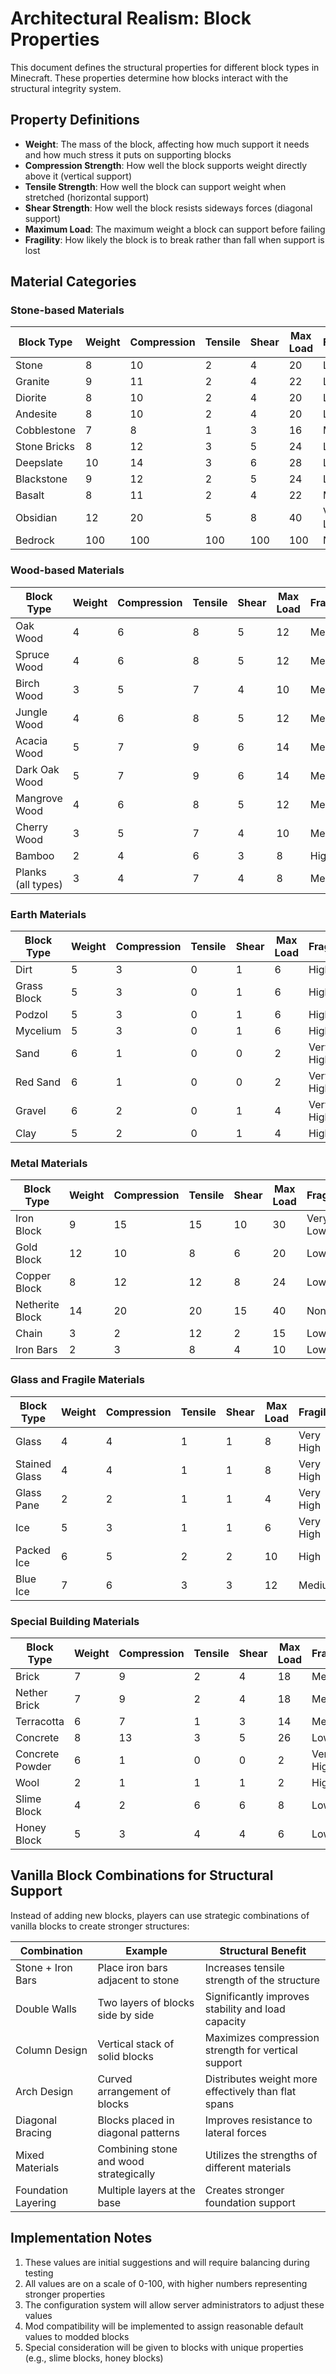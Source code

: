 # Architectural Realism: Block Properties

This document defines the structural properties for different block types in Minecraft. These properties determine how blocks interact with the structural integrity system.

## Property Definitions

- **Weight**: The mass of the block, affecting how much support it needs and how much stress it puts on supporting blocks
- **Compression Strength**: How well the block supports weight directly above it (vertical support)
- **Tensile Strength**: How well the block can support weight when stretched (horizontal support)
- **Shear Strength**: How well the block resists sideways forces (diagonal support)
- **Maximum Load**: The maximum weight a block can support before failing
- **Fragility**: How likely the block is to break rather than fall when support is lost

## Material Categories

### Stone-based Materials

| Block Type | Weight | Compression | Tensile | Shear | Max Load | Fragility |
|------------|--------|-------------|---------|-------|----------|-----------|
| Stone | 8 | 10 | 2 | 4 | 20 | Low |
| Granite | 9 | 11 | 2 | 4 | 22 | Low |
| Diorite | 8 | 10 | 2 | 4 | 20 | Low |
| Andesite | 8 | 10 | 2 | 4 | 20 | Low |
| Cobblestone | 7 | 8 | 1 | 3 | 16 | Medium |
| Stone Bricks | 8 | 12 | 3 | 5 | 24 | Low |
| Deepslate | 10 | 14 | 3 | 6 | 28 | Low |
| Blackstone | 9 | 12 | 2 | 5 | 24 | Low |
| Basalt | 8 | 11 | 2 | 4 | 22 | Medium |
| Obsidian | 12 | 20 | 5 | 8 | 40 | Very Low |
| Bedrock | 100 | 100 | 100 | 100 | 100 | None |

### Wood-based Materials

| Block Type | Weight | Compression | Tensile | Shear | Max Load | Fragility |
|------------|--------|-------------|---------|-------|----------|-----------|
| Oak Wood | 4 | 6 | 8 | 5 | 12 | Medium |
| Spruce Wood | 4 | 6 | 8 | 5 | 12 | Medium |
| Birch Wood | 3 | 5 | 7 | 4 | 10 | Medium |
| Jungle Wood | 4 | 6 | 8 | 5 | 12 | Medium |
| Acacia Wood | 5 | 7 | 9 | 6 | 14 | Medium |
| Dark Oak Wood | 5 | 7 | 9 | 6 | 14 | Medium |
| Mangrove Wood | 4 | 6 | 8 | 5 | 12 | Medium |
| Cherry Wood | 3 | 5 | 7 | 4 | 10 | Medium |
| Bamboo | 2 | 4 | 6 | 3 | 8 | High |
| Planks (all types) | 3 | 4 | 7 | 4 | 8 | Medium |

### Earth Materials

| Block Type | Weight | Compression | Tensile | Shear | Max Load | Fragility |
|------------|--------|-------------|---------|-------|----------|-----------|
| Dirt | 5 | 3 | 0 | 1 | 6 | High |
| Grass Block | 5 | 3 | 0 | 1 | 6 | High |
| Podzol | 5 | 3 | 0 | 1 | 6 | High |
| Mycelium | 5 | 3 | 0 | 1 | 6 | High |
| Sand | 6 | 1 | 0 | 0 | 2 | Very High |
| Red Sand | 6 | 1 | 0 | 0 | 2 | Very High |
| Gravel | 6 | 2 | 0 | 1 | 4 | Very High |
| Clay | 5 | 2 | 0 | 1 | 4 | High |

### Metal Materials

| Block Type | Weight | Compression | Tensile | Shear | Max Load | Fragility |
|------------|--------|-------------|---------|-------|----------|-----------|
| Iron Block | 9 | 15 | 15 | 10 | 30 | Very Low |
| Gold Block | 12 | 10 | 8 | 6 | 20 | Low |
| Copper Block | 8 | 12 | 12 | 8 | 24 | Low |
| Netherite Block | 14 | 20 | 20 | 15 | 40 | None |
| Chain | 3 | 2 | 12 | 2 | 15 | Low |
| Iron Bars | 2 | 3 | 8 | 4 | 10 | Low |

### Glass and Fragile Materials

| Block Type | Weight | Compression | Tensile | Shear | Max Load | Fragility |
|------------|--------|-------------|---------|-------|----------|-----------|
| Glass | 4 | 4 | 1 | 1 | 8 | Very High |
| Stained Glass | 4 | 4 | 1 | 1 | 8 | Very High |
| Glass Pane | 2 | 2 | 1 | 1 | 4 | Very High |
| Ice | 5 | 3 | 1 | 1 | 6 | Very High |
| Packed Ice | 6 | 5 | 2 | 2 | 10 | High |
| Blue Ice | 7 | 6 | 3 | 3 | 12 | Medium |

### Special Building Materials

| Block Type | Weight | Compression | Tensile | Shear | Max Load | Fragility |
|------------|--------|-------------|---------|-------|----------|-----------|
| Brick | 7 | 9 | 2 | 4 | 18 | Medium |
| Nether Brick | 7 | 9 | 2 | 4 | 18 | Medium |
| Terracotta | 6 | 7 | 1 | 3 | 14 | Medium |
| Concrete | 8 | 13 | 3 | 5 | 26 | Low |
| Concrete Powder | 6 | 1 | 0 | 0 | 2 | Very High |
| Wool | 2 | 1 | 1 | 1 | 2 | High |
| Slime Block | 4 | 2 | 6 | 6 | 8 | Low |
| Honey Block | 5 | 3 | 4 | 4 | 6 | Low |

## Vanilla Block Combinations for Structural Support

Instead of adding new blocks, players can use strategic combinations of vanilla blocks to create stronger structures:

| Combination | Example | Structural Benefit |
|-------------|---------|-------------------|
| Stone + Iron Bars | Place iron bars adjacent to stone | Increases tensile strength of the structure |
| Double Walls | Two layers of blocks side by side | Significantly improves stability and load capacity |
| Column Design | Vertical stack of solid blocks | Maximizes compression strength for vertical support |
| Arch Design | Curved arrangement of blocks | Distributes weight more effectively than flat spans |
| Diagonal Bracing | Blocks placed in diagonal patterns | Improves resistance to lateral forces |
| Mixed Materials | Combining stone and wood strategically | Utilizes the strengths of different materials |
| Foundation Layering | Multiple layers at the base | Creates stronger foundation support |

## Implementation Notes

1. These values are initial suggestions and will require balancing during testing
2. All values are on a scale of 0-100, with higher numbers representing stronger properties
3. The configuration system will allow server administrators to adjust these values
4. Mod compatibility will be implemented to assign reasonable default values to modded blocks
5. Special consideration will be given to blocks with unique properties (e.g., slime blocks, honey blocks)
